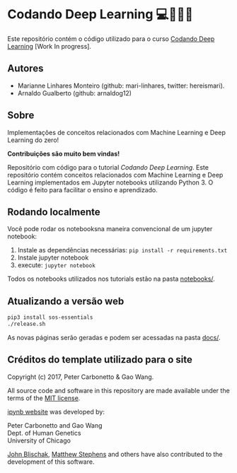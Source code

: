 # Codando Deep Learning :computer::thinking::brazil:

Este repositório contém o código utilizado para o curso [Codando Deep Learning](https://mari-linhares.github.io/codando-deep-learning/) [Work In progress].

## Autores

* Marianne Linhares Monteiro (github: mari-linhares, twitter: hereismari).
* Arnaldo Gualberto (github: arnaldog12)

## Sobre

Implementações de conceitos relacionados com Machine Learning e Deep Learning do zero!

**Contribuições são muito bem vindas!**

Repositório com código para o tutorial *Codando Deep Learning*. Este repositório contém conceitos relacionados com Machine Learning e Deep Learning implementados em Jupyter notebooks utilizando Python 3. O código é feito para facilitar o ensino e aprendizado.

## Rodando localmente

Você pode rodar os notebooksna maneira convencional de um jupyter notebook:

1. Instale as dependências necessárias: `pip install -r requirements.txt`
2. Instale jupyter notebook
3. execute: `jupyter notebook`

Todos os notebooks utilizados nos tutorials estão na pasta [notebooks/](notebooks/).

## Atualizando a versão web

```bash
pip3 install sos-essentials
./release.sh
```

As novas páginas serão geradas e podem ser acessadas na pasta [docs/](docs/).

## Créditos do template utilizado para o site

Copyright (c) 2017, Peter Carbonetto & Gao Wang.

All source code and software in this repository are made available
under the terms of the [MIT license](https://opensource.org/licenses/MIT).

[ipynb website](https://github.com/stephenslab/ipynb-website) was developed by:

Peter Carbonetto and Gao Wang<br>
Dept. of Human Genetics<br>
University of Chicago<br>

[John Blischak](https://github.com/jdblischak),
[Matthew Stephens](http://stephenslab.uchicago.edu) and others have
also contributed to the development of this software.
